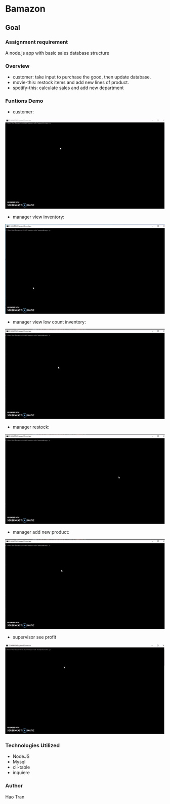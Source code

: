 # Bamazon

## Goal 

### Assignment requirement
A node.js app with basic sales database structure

### Overview
- customer: take input to purchase the good, then update database.
- movie-this: restock items and add new lines of product.
- spotify-this: calculate sales and add new department

### Funtions Demo
- customer: 

![](https://raw.githubusercontent.com/donxiya/bamazon/master/screenshot/ezgif.com-video-to-gif0.gif)

- manager view inventory:

![](https://raw.githubusercontent.com/donxiya/bamazon/master/screenshot/ezgif.com-video-to-gif.gif)

- manager view low count inventory:

![](https://raw.githubusercontent.com/donxiya/bamazon/master/screenshot/ezgif.com-video-to-gif%20(1).gif)

- manager restock:

![](https://raw.githubusercontent.com/donxiya/bamazon/master/screenshot/ezgif.com-video-to-gif%20(2).gif)

- manager add new product:

![](https://raw.githubusercontent.com/donxiya/bamazon/master/screenshot/ezgif.com-video-to-gif%20(3).gif)

- supervisor see profit

![](https://raw.githubusercontent.com/donxiya/bamazon/master/screenshot/ezgif.com-video-to-gifSUP.gif)

### Technologies Utilized
- NodeJS
- Mysql
- cli-table
- inquiere

### Author
Hao Tran
